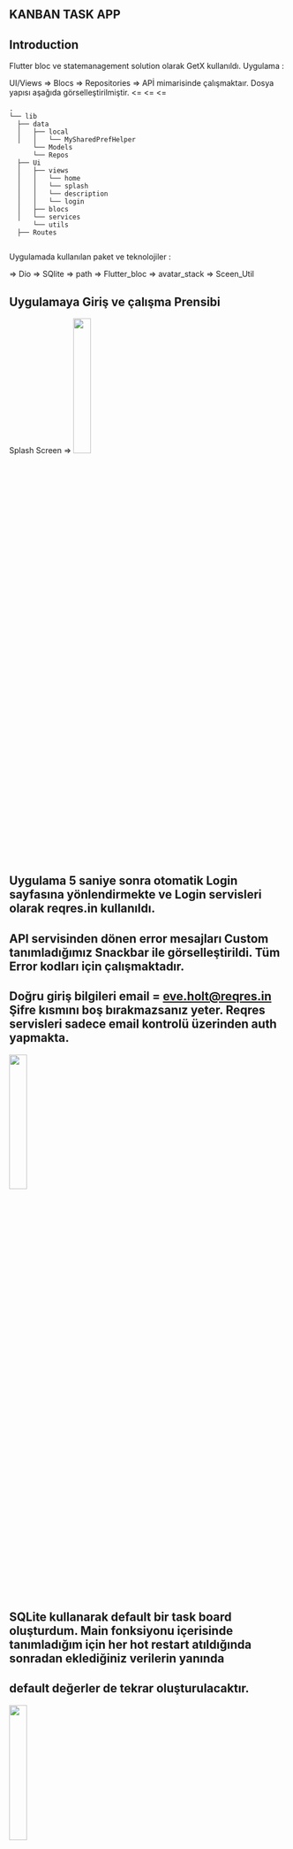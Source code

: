 ## KANBAN TASK APP

## Introduction

Flutter bloc ve statemanagement solution olarak GetX kullanıldı. 
Uygulama : 

UI/Views   =>   Blocs  =>    Repositories  =>    APİ      mimarisinde çalışmaktaır. Dosya yapısı aşağıda görselleştirilmiştir. 
           <=          <=                  <=
          
         
```
.
└── lib
  ├── data
  │   ├── local
  │   │   └── MySharedPrefHelper
      └── Models
      └── Repos
  ├── Ui
  │   ├── views
  │   │   └── home
  │   │   └── splash
  │   │   └── description
  │   │   └── login
  │   ├── blocs
  │   └── services
      └── utils
  ├── Routes
 
```

Uygulamada kullanılan paket ve teknolojiler :

=> Dio
=> SQlite
=> path
=> Flutter_bloc
=> avatar_stack
=> Sceen_Util

## Uygulamaya Giriş ve çalışma Prensibi


Splash Screen => <img src="https://github.com/burakcetn/rast_mobile_kanban/assets/45536352/595ba352-982a-449a-9eaa-8217f6a27109" width=25% height=25%>

## Uygulama 5 saniye sonra otomatik Login sayfasına yönlendirmekte ve Login servisleri olarak reqres.in kullanıldı. 
## API servisinden dönen error mesajları Custom tanımladığımız Snackbar ile görselleştirildi. Tüm Error kodları için çalışmaktadır.

## Doğru giriş bilgileri   email = eve.holt@reqres.in   Şifre kısmını boş bırakmazsanız yeter. Reqres servisleri sadece email kontrolü üzerinden auth yapmakta.

<img src="https://github.com/burakcetn/rast_mobile_kanban/assets/45536352/6f9ed1de-bc3c-4899-b0f8-2ed6595e7544" width=25% height=25%>  

## SQLite kullanarak default bir task board oluşturdum. Main fonksiyonu içerisinde tanımladığım için her hot restart atıldığında sonradan eklediğiniz verilerin yanında
## default değerler de tekrar oluşturulacaktır.
<img src="https://github.com/burakcetn/rast_mobile_kanban/assets/45536352/66250acb-69a4-4b6b-95e9-524d022007a6" width=25% height=25%>  

## Task Card'larına tıklandığında detay safasına yönlendirirken uzun basmada Drag&Drop özelliği aktif olur ve taşımak istediğiniz Listenin Title'ına bırakıldığında taşınmak istenen Task aktarılır.
Detay sayfasına eklediğim delete butonu ile istenen task direkt database'den silinir.

Detay Sayfası => <img src="https://github.com/burakcetn/rast_mobile_kanban/assets/45536352/e935537c-04e0-4bdc-80cc-97abc36c7d92" width=25% height=25%>  
onDrag => <img src="https://github.com/burakcetn/rast_mobile_kanban/assets/45536352/541f9d8b-cc10-419b-b353-c38ca633d1a0" width=25% height=25%>  
onDrop => <img src="https://github.com/burakcetn/rast_mobile_kanban/assets/45536352/58d31205-b037-4e22-90d3-23c5d6f24344" width=25% height=25%>  

## Yeni Task ekleme ekranı 

Floating action button'a tanımlanan AlertDialog ile dilediğiniz statuste task ekleyebilirsiniz. 

## EKLERKEN status kısmına girilmesi gereken key değerler => backlog , todo , inprogress , done   

<img src="https://github.com/burakcetn/rast_mobile_kanban/assets/45536352/b0c60f01-7a31-4c64-86e1-2de23bbb3fd3" width=25% height=25%>  



